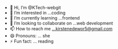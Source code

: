 - 👋 Hi, I’m @KTech-webgit
- 👀 I’m interested in ...coding
- 🌱 I’m currently learning ...frontend
- 💞️ I’m looking to collaborate on ...web development
- 📫 How to reach me ...kirstenedewor5@gmail.com
- 😄 Pronouns: ... she
- ⚡ Fun fact: ... reading

<!---
KTech-webgit/KTech-webgit is a ✨ special ✨ repository because its `README.md` (this file) appears on your GitHub profile.
You can click the Preview link to take a look at your changes.
--->
